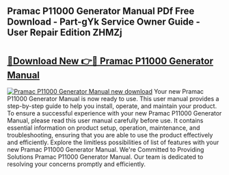 ## Pramac P11000 Generator Manual PDf Free Download - Part-gYk Service Owner Guide - User Repair Edition ZHMZj

# <h2><a href="http://bc98864.oget.top/?id=Pramac+P11000+Generator+Manual">🔗Download New 👉🔴 Pramac P11000 Generator Manual</a></h2>

[![Pramac P11000 Generator Manual new download](https://i.imgur.com/5g1atiW.png)](http://bc98864.oget.top/?id=Pramac+P11000+Generator+Manual)
Your new Pramac P11000 Generator Manual is now ready to use. This user manual provides a step-by-step guide to help you install, operate, and maintain your product. To ensure a successful experience with your new Pramac P11000 Generator Manual, please read this user manual carefully before use. It contains essential information on product setup, operation, maintenance, and troubleshooting, ensuring that you are able to use the product effectively and efficiently. Explore the limitless possibilities of list of features with your new Pramac P11000 Generator Manual. We're Committed to Providing Solutions Pramac P11000 Generator Manual. Our team is dedicated to resolving your concerns promptly and efficiently.
